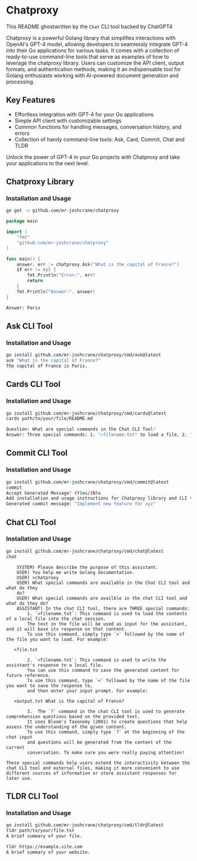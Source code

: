 # Chatproxy

This README ghostwritten by the `Chat` CLI tool backed by ChatGPT4

Chatproxy is a powerful Golang library that simplifies interactions with OpenAI's GPT-4 model, allowing developers to seamlessly integrate GPT-4 into their Go applications for various tasks. It comes with a collection of ready-to-use command-line tools that serve as examples of how to leverage the chatproxy library. Users can customize the API client, output formats, and authentication methods, making it an indispensable tool for Golang enthusiasts working with AI-powered document generation and processing.

## Key Features

- Effortless integration with GPT-4 for your Go applications
- Simple API client with customizable settings
- Common functions for handling messages, conversation history, and errors
- Collection of handy command-line tools: Ask, Card, Commit, Chat and TLDR

Unlock the power of GPT-4 in your Go projects with Chatproxy and take your applications to the next level.

## Chatproxy Library

### Installation and Usage
```bash
go get -u github.com/mr-joshcrane/chatproxy
```

```go
package main

import (
	"fmt"
	"github.com/mr-joshcrane/chatproxy"
)

func main() {
	answer, err := chatproxy.Ask("What is the capital of France?")
	if err != nil {
		fmt.Println("Error:", err)
		return
	}
	fmt.Println("Answer:", answer)
}
```

```bash
Answer: Paris
```

## Ask CLI Tool
### Installation and Usage
```bash
go install github.com/mr-joshcrane/chatproxy/cmd/ask@latest
ask "What is the capital of France?"
The capital of France is Paris.
```

## Cards CLI Tool
### Installation and Usage
```bash
go install github.com/mr-joshcrane/chatproxy/cmd/cards@latest
cards path/to/your/file/README.md

Question: What are special commands in the Chat CLI Tool?
Answer: Three special commands: 1. ">filename.txt" to load a file, 2. "<filename.txt" to write response to a file, 3. "?" to generate comprehension questions.
```

## Commit CLI Tool
### Installation and Usage
```bash
go install github.com/mr-joshcrane/chatproxy/cmd/commit@latest
commit
Accept Generated Message? (Y)es/(N)o
Add installation and usage instructions for Chatproxy library and CLI tools
Generated commit message: "Implement new feature for xyz"
```

## Chat CLI Tool

### Installation and Usage
```bash
go install github.com/mr-joshcrane/chatproxy/cmd/chat@latest
chat
```
```
    SYSTEM) Please describe the purpose of this assistant.
    USER) You help me write Golang documentation.
    USER) >chatproxy
    USER) What special commands are available in the Chat CLI tool and what do they
    do?
    USER) What special commands are availble in the chat CLI tool and what do they do?
    ASSISTANT) In the chat CLI tool, there are THREE special commands:
        1. `>filename.txt`: This command is used to load the contents of a local file into the chat session.
        The text in the file will be used as input for the assistant, and it will base its response on that content.
        To use this command, simply type `>` followed by the name of the file you want to load. For example:

   >file.txt

        2. `<filename.txt`: This command is used to write the assistant's response to a local file.
        You can use this command to save the generated content for future reference.
        To use this command, type `<` followed by the name of the file you want to save the response to,
        and then enter your input prompt. For example:

   <output.txt What is the capital of France?

        3.  The `?` command in the chat CLI tool is used to generate comprehension questions based on the provided text.
        It uses Bloom's Taxonomy (2001) to create questions that help assess the understanding of the given content.
        To use this command, simply type `?` at the beginning of the chat input
        and questions will be generated from the content of the current
        conversation. To make sure you were really paying attention!

These special commands help users extend the interactivity between the chat CLI tool and external files, making it more convenient to use different sources of information or store assistant responses for later use.

```
## TLDR CLI Tool
### Installation and Usage
```bash
go install github.com/mr-joshcrane/chatproxy/cmd/tldr@latest
tldr path/to/your/file.txt
A brief summary of your file.

tldr https://example.site.com
A brief summary of your website.
```
